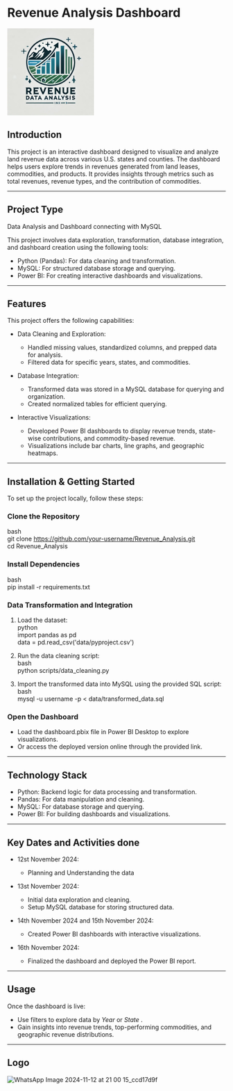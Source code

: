 # Revenue Analysis Dashboard  

<img src="https://github.com/Sakshi9977/Revenue-Data-Analytics-Project/blob/f9fc45b7c40532908c1de3103f4dd943f680363b/Revenu%20project%20logo.jpg" alt="Revenue Data Analytics Project Logo" width="200">



## Introduction  
This project is an interactive dashboard designed to visualize and analyze land revenue data across various U.S. states and counties. The dashboard helps users explore trends in revenues generated from land leases, commodities, and products. It provides insights through metrics such as total revenues, revenue types, and the contribution of commodities.  

---

## Project Type  
 Data Analysis and Dashboard connecting with MySQL  

This project involves data exploration, transformation, database integration, and dashboard creation using the following tools:  
- Python (Pandas): For data cleaning and transformation.  
- MySQL: For structured database storage and querying.  
- Power BI: For creating interactive dashboards and visualizations.  


---



## Features  
This project offers the following capabilities:  
- Data Cleaning and Exploration:  
   - Handled missing values, standardized columns, and prepped data for analysis.  
   - Filtered data for specific years, states, and commodities.  

- Database Integration:  
   - Transformed data was stored in a MySQL database for querying and organization.  
   - Created normalized tables for efficient querying.  

- Interactive Visualizations:  
   - Developed Power BI dashboards to display revenue trends, state-wise contributions, and commodity-based revenue.  
   - Visualizations include bar charts, line graphs, and geographic heatmaps.  

---

## Installation & Getting Started  

To set up the project locally, follow these steps:  

### Clone the Repository  
bash  
git clone https://github.com/your-username/Revenue_Analysis.git  
cd Revenue_Analysis  
  

### Install Dependencies  
bash  
pip install -r requirements.txt  
  

### Data Transformation and Integration  
1. Load the dataset:  
   python  
   import pandas as pd  
   data = pd.read_csv('data/pyproject.csv')  
     
2. Run the data cleaning script:  
   bash  
   python scripts/data_cleaning.py  
     
3. Import the transformed data into MySQL using the provided SQL script:  
   bash  
   mysql -u username -p < data/transformed_data.sql  
     

### Open the Dashboard  
- Load the dashboard.pbix file in Power BI Desktop to explore visualizations.  
- Or access the deployed version online through the provided link.  

---

## Technology Stack  
- Python: Backend logic for data processing and transformation.  
- Pandas: For data manipulation and cleaning.  
- MySQL: For database storage and querying.  
- Power BI: For building dashboards and visualizations.  

---

## Key Dates and Activities done 

- 12st November 2024:
   - Planning and Understanding the data
- 13st November 2024:  
   - Initial data exploration and cleaning.  
   - Setup MySQL database for storing structured data.  

- 14th November 2024 and 15th November 2024:  
   - Created Power BI dashboards with interactive visualizations.  

- 16th November 2024:  
   - Finalized the dashboard and deployed the Power BI report.  

---

## Usage  
Once the dashboard is live:  
- Use filters to explore data by *Year* or *State* .  
- Gain insights into revenue trends, top-performing commodities, and geographic revenue distributions.  

---
## Logo
![WhatsApp Image 2024-11-12 at 21 00 15_ccd17d9f](https://github.com/user-attachments/assets/4f3aeeb9-9fef-495e-9af2-848fd1828e77)
